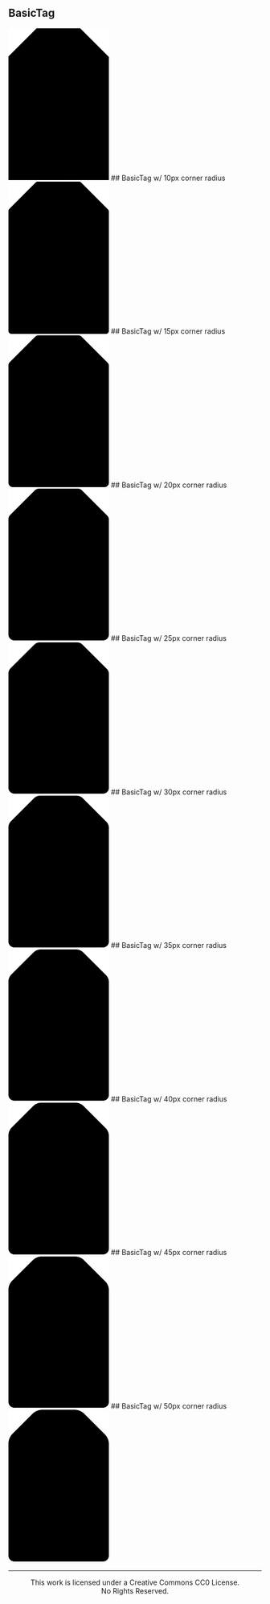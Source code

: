 ## BasicTag
<img src="https://raw.githubusercontent.com/allthebets/svghub/main/SVGs/BasicTag.svg" width="200">
## BasicTag w/ 10px corner radius
<img src="https://raw.githubusercontent.com/allthebets/svghub/main/SVGs/BasicTag_10px.svg" width="200">
## BasicTag w/ 15px corner radius
<img src="https://raw.githubusercontent.com/allthebets/svghub/main/SVGs/BasicTag_15px.svg" width="200">
## BasicTag w/ 20px corner radius
<img src="https://raw.githubusercontent.com/allthebets/svghub/main/SVGs/BasicTag_20px.svg" width="200">
## BasicTag w/ 25px corner radius
<img src="https://raw.githubusercontent.com/allthebets/svghub/main/SVGs/BasicTag_25px.svg" width="200">
## BasicTag w/ 30px corner radius
<img src="https://raw.githubusercontent.com/allthebets/svghub/main/SVGs/BasicTag_30px.svg" width="200">
## BasicTag w/ 35px corner radius
<img src="https://raw.githubusercontent.com/allthebets/svghub/main/SVGs/BasicTag_35px.svg" width="200">
## BasicTag w/ 40px corner radius
<img src="https://raw.githubusercontent.com/allthebets/svghub/main/SVGs/BasicTag_40px.svg" width="200">
## BasicTag w/ 45px corner radius
<img src="https://raw.githubusercontent.com/allthebets/svghub/main/SVGs/BasicTag_45px.svg" width="200">
## BasicTag w/ 50px corner radius
<img src="https://raw.githubusercontent.com/allthebets/svghub/main/SVGs/BasicTag_50px.svg" width="200">

<hr>
<p align="center">
  This work is licensed under a Creative Commons CC0 License.
<br />
  No Rights Reserved.
</p>
